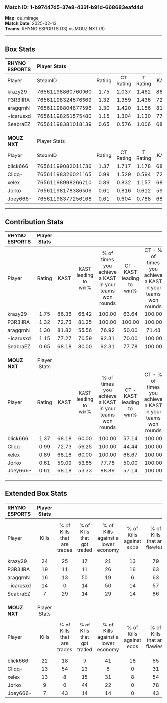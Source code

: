 ### Match ID: 1-b97447d5-37e8-436f-b91d-668683eafd4d  
**Map**: de_mirage  
**Match Date**: 2025-02-13  
**Teams**: RHYNO ESPORTS (13) vs MOUZ NXT (9)  

---  

## Box Stats  

| **RHYNO ESPORTS** | Player Stats      |        |           |          |       |       |       |         |        |      |     |
| :- | :- | :-: | :-: | :-: | :-: | :-: | :-: | :-: | :-: | :-: | :-: |
| Player            | SteamID           | Rating | CT Rating | T Rating | KAST  |  ADR  | Kills | Assists | Deaths | K/D  | HS% |
| krazy29           | 76561198860760060 |  1.75  |   2.037   |  1.462   | 86.36 | 111.2 |  24   |    6    |   11   | 2.18 | 54  |
| P3R3IIRA          | 76561198324576669 |  1.32  |   1.359   |  1.436   | 72.73 | 91.9  |  19   |    6    |   14   | 1.36 | 42  |
| aragqrnN          | 76561198804877596 |  1.30  |   1.420   |  1.156   | 81.82 | 87.7  |  16   |    5    |   12   | 1.33 | 75  |
| -icarusxd         | 76561198251575480 |  1.15  |   1.304   |  1.130   | 77.27 | 70.8  |  14   |    8    |   12   | 1.17 | 28  |
| SeabraEZ          | 76561198381018139 |  0.65  |   0.576   |  1.006   | 68.18 | 46.1  |   7   |    7    |   15   | 0.47 | 28  |
|                   |                   |        |           |          |       |       |       |         |        |      |     |
|                   |                   |        |           |          |       |       |       |         |        |      |     |
|                   |                   |        |           |          |       |       |       |         |        |      |     |
| **MOUZ NXT**      | Player Stats      |        |           |          |       |       |       |         |        |      |     |
| Player            | SteamID           | Rating | CT Rating | T Rating | KAST  |  ADR  | Kills | Assists | Deaths | K/D  | HS% |
| blick666          | 76561199082011736 |  1.37  |   1.717   |  1.178   | 68.18 | 101.6 |  22   |    3    |   16   | 1.38 | 54  |
| Cliqq-            | 76561198326021165 |  0.99  |   1.529   |  0.594   | 72.73 | 62.8  |  13   |    1    |   13   | 1.00 | 76  |
| xelex             | 76561198998266210 |  0.89  |   0.832   |  1.157   | 68.18 | 70.9  |  13   |    6    |   18   | 0.72 | 76  |
| Jorko             | 76561198178386506 |  0.61  |   0.816   |  0.612   | 59.09 | 40.8  |   9   |    4    |   16   | 0.56 | 55  |
| Joey666-          | 76561198377256168 |  0.61  |   0.604   |  0.788   | 68.18 | 50.5  |   7   |    5    |   17   | 0.41 | 42  |
---  

## Contribution Stats  

| **RHYNO ESPORTS** | Player Stats |       |                      |                                                        |                           |                                                             |                          |                                                            |
| :- | :-: | :-: | :-: | :-: | :-: | :-: | :-: | :-: |
| Player            |    Rating    | KAST  | KAST leading to win% | % of times you achieve a KAST in your teams won rounds | CT - KAST leading to win% | CT - % of times you achieve a KAST in your teams won rounds | T - KAST leading to win% | T - % of times you achieve a KAST in your teams won rounds |
| krazy29           |     1.75     | 86.36 |        68.42         |                         100.00                         |           63.64           |                           100.00                            |          75.00           |                           100.00                           |
| P3R3IIRA          |     1.32     | 72.73 |        81.25         |                         100.00                         |          100.00           |                           100.00                            |          66.67           |                           100.00                           |
| aragqrnN          |     1.30     | 81.82 |        55.56         |                         76.92                          |           50.00           |                            71.43                            |          62.50           |                           83.33                            |
| -icarusxd         |     1.15     | 77.27 |        70.59         |                         92.31                          |           70.00           |                           100.00                            |          71.43           |                           83.33                            |
| SeabraEZ          |     0.65     | 68.18 |        80.00         |                         92.31                          |           77.78           |                           100.00                            |          83.33           |                           83.33                            |
|                   |              |       |                      |                                                        |                           |                                                             |                          |                                                            |
|                   |              |       |                      |                                                        |                           |                                                             |                          |                                                            |
|                   |              |       |                      |                                                        |                           |                                                             |                          |                                                            |
| **MOUZ NXT**      | Player Stats |       |                      |                                                        |                           |                                                             |                          |                                                            |
| Player            |    Rating    | KAST  | KAST leading to win% | % of times you achieve a KAST in your teams won rounds | CT - KAST leading to win% | CT - % of times you achieve a KAST in your teams won rounds | T - KAST leading to win% | T - % of times you achieve a KAST in your teams won rounds |
| blick666          |     1.37     | 68.18 |        60.00         |                         100.00                         |           57.14           |                           100.00                            |          62.50           |                           100.00                           |
| Cliqq-            |     0.99     | 72.73 |        56.25         |                         100.00                         |           44.44           |                           100.00                            |          71.43           |                           100.00                           |
| xelex             |     0.89     | 68.18 |        60.00         |                         100.00                         |           66.67           |                           100.00                            |          55.56           |                           100.00                           |
| Jorko             |     0.61     | 59.09 |        53.85         |                         77.78                          |           50.00           |                           100.00                            |          60.00           |                           60.00                            |
| Joey666-          |     0.61     | 68.18 |        53.33         |                         88.89                          |           57.14           |                           100.00                            |          50.00           |                           80.00                            |
---  

## Extended Box Stats  

| **RHYNO ESPORTS** | Player Stats |                            |                            |                                    |                         |                              |                                 |        |                             |                                     |                          |                               |                            |
| :- | :-: | :-: | :-: | :-: | :-: | :-: | :-: | :-: | :-: | :-: | :-: | :-: | :-: |
| Player            |    Kills     | % of Kills that are trades | % of Kills that got traded | % of Kills against a lower economy | % of Kills against ecos | % of Kills that are flawless | % of Kills that are close duels | Deaths | % of Deaths that get traded | % of Deaths against a lower economy | % of Deaths against ecos | % of Deaths that are flawless | % of Deaths that are close |
| krazy29           |      24      |             25             |             17             |                 21                 |           13            |              79              |                8                |   11   |              9              |                  9                  |            0             |              64               |             18             |
| P3R3IIRA          |      19      |             11             |             11             |                 26                 |           16            |              63              |                0                |   14   |             21              |                  7                  |            0             |              50               |             14             |
| aragqrnN          |      16      |             13             |             50             |                 19                 |            6            |              63              |                6                |   12   |              0              |                 25                  |            8             |              50               |             8              |
| -icarusxd         |      14      |             0              |             14             |                 50                 |           14            |              57              |                0                |   12   |             25              |                 17                  |            8             |              33               |             17             |
| SeabraEZ          |      7       |             29             |             14             |                 29                 |           14            |              86              |                0                |   15   |             33              |                 20                  |            7             |              60               |             20             |
|                   |              |                            |                            |                                    |                         |                              |                                 |        |                             |                                     |                          |                               |                            |
|                   |              |                            |                            |                                    |                         |                              |                                 |        |                             |                                     |                          |                               |                            |
|                   |              |                            |                            |                                    |                         |                              |                                 |        |                             |                                     |                          |                               |                            |
| **MOUZ NXT**      | Player Stats |                            |                            |                                    |                         |                              |                                 |        |                             |                                     |                          |                               |                            |
| Player            |    Kills     | % of Kills that are trades | % of Kills that got traded | % of Kills against a lower economy | % of Kills against ecos | % of Kills that are flawless | % of Kills that are close duels | Deaths | % of Deaths that get traded | % of Deaths against a lower economy | % of Deaths against ecos | % of Deaths that are flawless | % of Deaths that are close |
| blick666          |      22      |             18             |             9              |                 41                 |           18            |              55              |                9                |   16   |             13              |                 13                  |            0             |              75               |             0              |
| Cliqq-            |      13      |             54             |             23             |                 8                  |            0            |              31              |               15                |   13   |              8              |                  8                  |            0             |              77               |             8              |
| xelex             |      13      |             8              |             15             |                 31                 |            8            |              54              |               15                |   18   |             33              |                  6                  |            0             |              61               |             6              |
| Jorko             |      9       |             0              |             44             |                 22                 |            0            |              78              |               11                |   16   |             25              |                 13                  |            0             |              88               |             0              |
| Joey666-          |      7       |             43             |             14             |                 14                 |            0            |              43              |               43                |   17   |             24              |                  6                  |            0             |              53               |             6              |
